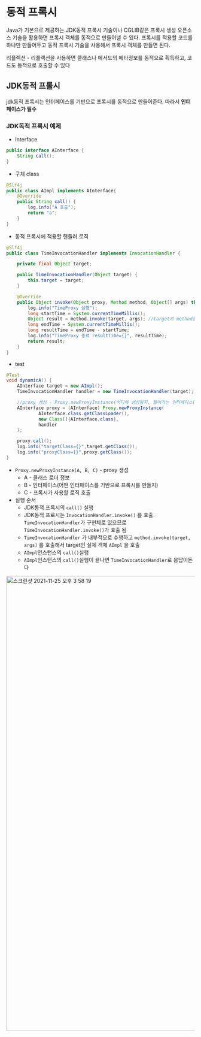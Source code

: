 # 동적 프록시

Java가 기본으로 제공하는.JDK동적 프록시 기술이나 CGLIB같은 프록시 생성 오픈소스 기술을 활용하면 프록시 객체를 동적으로 만들어낼 수 있다.
프록시를 적용할 코드를 하나만 만들어두고 동적 프록시 기술을 사용해서 프록시 객체를 만들면 된다.

리플렉션 - 리플랙션을 사용하면 클래스나 메서드의 메타정보를 동적으로 획득하고, 코드도 동적으로 호출할 수 있다

## JDK동적 프롤시

jdk동적 프록시는 인터페이스를 기반으로 프록시를 동적으로 만들어준다. 따라서 **인터페이스가 필수**

### JDK독적 프록시 예제

* Interface

```java
public interface AInterface {
    String call();
}
```

* 구체 class

```java
@Slf4j
public class AImpl implements AInterface{
    @Override
    public String call() {
        log.info("A 호출");
        return "a";
    }
}
```

* 동적 프록시에 적용할 핸들러 로직

```java
@Slf4j
public class TimeInvocationHandler implements InvocationHandler {

    private final Object target;

    public TimeInvocationHandler(Object target) {
        this.target = target;
    }

    @Override
    public Object invoke(Object proxy, Method method, Object[] args) throws Throwable {
        log.info("TimeProxy 실행");
        long startTime = System.currentTimeMillis();
        Object result = method.invoke(target, args); //target의 method를 실행
        long endTime = System.currentTimeMillis();
        long resultTime = endTime - startTime;
        log.info("TimeProxy 종료 resultTime={}", resultTime);
        return result;
    }
}
```

* test

```java
@Test
void dynamicA() {
    AInterface target = new AImpl();
    TimeInvocationHandler handler = new TimeInvocationHandler(target);

    //proxy 생성 - Proxy.newProxyInstance(어디에 생성될지, 들어가는 인터페이스(어떤 인터페이스를 기반으로 프록시를 만들지), 프록시가 사용할 로직 호출)
    AInterface proxy = (AInterface) Proxy.newProxyInstance(
            AInterface.class.getClassLoader(),
            new Class[]{AInterface.class},
            handler
    );

    proxy.call();
    log.info("targetClass={}",target.getClass());
    log.info("proxyClass={}",proxy.getClass());
}
```

* `Proxy.newProxyInstance(A, B, C)` -  proxy 생성
  * A - 클래스 로더 정보
  * B - 인터페이스(어떤 인터페이스를 기반으로 프록시를 만들지)
  * C - 프록시가 사용할 로직 호출
* 실행 순서
  * JDK동적 프록시의 `call()` 실행
  * JDK동적 프로시는 `InvocationHandler.invoke()` 를 호출. `TimeInvocationHandler`가 구현체로 있으므로 `TimeInvocationHandler.invoke()`가 호출 됨
  *  `TimeInvocationHandler` 가 내부적으로 수행하고 `method.invoke(target, args)` 를 호출해서 target인 실제 객체 `AImpl` 을 호출
  * `AImpl`인스턴스의 `call()`실행
  * `AImpl`인스턴스의  `call()`실행이 끝나면 `TimeInvocationHandler`로 응답이돈다

<img width="1214" alt="스크린샷 2021-11-25 오후 3 58 19" src="https://user-images.githubusercontent.com/58923731/143394473-ff1becb6-77e9-432f-aa31-39efaaada75b.png">



